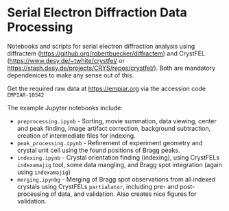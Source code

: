 # Serial Electron Diffraction Data Processing
Notebooks and scripts for serial electron diffraction analysis using diffractem (https://github.org/robertbuecker/diffractem) and CrystFEL (https://www.desy.de/~twhite/crystfel/ or https://stash.desy.de/projects/CRYS/repos/crystfel/). Both are mandatory dependenices to make any sense out of this.

Get the required raw data at https://empiar.org via the accession code `EMPIAR-10542`

The example Jupyter notebooks include:
* `preprocessing.ipynb` - Sorting, movie summation, data viewing, center and peak finding, image artifact correction, background subtraction, creation of intermediate files for indexing.
* `peak_processing.ipynb` - Refinement of experiment geometry and crystal unit cell using the found positions of Bragg peaks.
* `indexing.ipynb` - Crystal orientation finding (indexing), using CrystFELs `indexamajig` tool, some data mangling, and Bragg spot integration (again using `indexamajig`)
* `merging.ipynbg` - Merging of Bragg spot observations from all indexed crystals using CrystFELs `partialator`, including pre- and post-processing of data, and validation. Also creates nice figures for validation.
